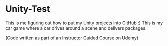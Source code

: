 # Unity-Test
This is me figuring out how to put my Unity projects into GitHub :) This is my car game where a car drives around a scene and delivers packages.

(Code written as part of an Instructor Guided Course on Udemy)
